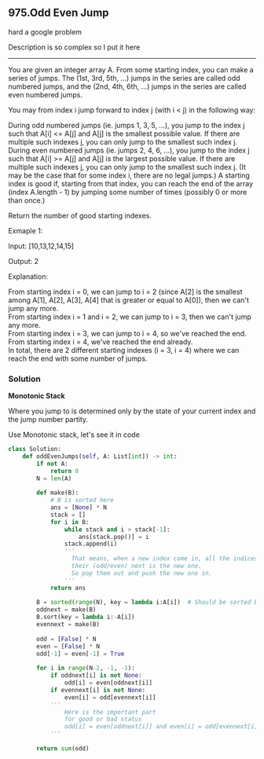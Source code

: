 ## 975.Odd Even Jump
hard a google problem

Description is so complex so I put it here

----------
You are given an integer array A.  From some starting index, you can make a series of jumps.  The (1st, 3rd, 5th, ...) jumps in the series are called odd numbered jumps, and the (2nd, 4th, 6th, ...) jumps in the series are called even numbered jumps.

You may from index i jump forward to index j (with i < j) in the following way:

During odd numbered jumps (ie. jumps 1, 3, 5, ...), you jump to the index j such that A[i] <= A[j] and A[j] is the smallest possible value.  If there are multiple such indexes j, you can only jump to the smallest such index j.
During even numbered jumps (ie. jumps 2, 4, 6, ...), you jump to the index j such that A[i] >= A[j] and A[j] is the largest possible value.  If there are multiple such indexes j, you can only jump to the smallest such index j.
(It may be the case that for some index i, there are no legal jumps.)
A starting index is good if, starting from that index, you can reach the end of the array (index A.length - 1) by jumping some number of times (possibly 0 or more than once.)

Return the number of good starting indexes.

Exmaple 1:

Input: [10,13,12,14,15]

Output: 2

Explanation: 

From starting index i = 0, we can jump to i = 2 (since A[2] is the smallest among A[1], A[2], A[3], A[4] that is greater or equal to A[0]), then we can't jump any more.  
From starting index i = 1 and i = 2, we can jump to i = 3, then we can't jump any more.  
From starting index i = 3, we can jump to i = 4, so we've reached the end.  
From starting index i = 4, we've reached the end already.  
In total, there are 2 different starting indexes (i = 3, i = 4) where we can reach the end with some number of jumps.  


### Solution
__Monotonic Stack__

Where you jump to is determined only by the state of your current index and the jump number partity.

Use Monotonic stack, let's see it in code
```python
class Solution:
    def oddEvenJumps(self, A: List[int]) -> int:
        if not A: 
            return 0
        N = len(A)
        
        def make(B):
            # B is sorted here
            ans = [None] * N
            stack = []
            for i in B:
                while stack and i > stack[-1]:
                    ans[stack.pop()] = i
                stack.append(i)
                '''
                  That means, when a new index come in, all the indices less than it, 
                  their (odd/even) next is the new one.
                  So pop them out and push the new one in.                  
                '''
            return ans
        
        B = sorted(range(N), key = lambda i:A[i])  # Should be sorted by the rules
        oddnext = make(B)
        B.sort(key = lambda i:-A[i])
        evennext = make(B)
        
        odd = [False] * N
        even = [False] * N
        odd[-1] = even[-1] = True
        
        for i in range(N-2, -1, -1):
            if oddnext[i] is not None:
                odd[i] = even[oddnext[i]]
            if evennext[i] is not None:
                even[i] = odd[evennext[i]]
            '''
                Here is the important part
                for good or bad status
                odd[i] = even[oddnext[i]] and even[i] = odd[evennext[i]]
            '''
                
        return sum(odd)
```
